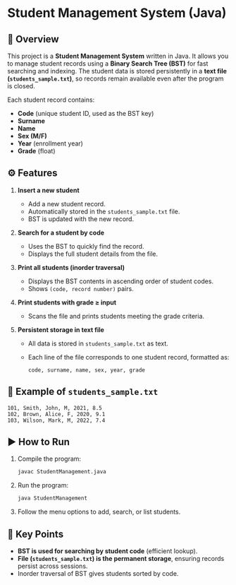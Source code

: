# Student Management System (Java)

## 📌 Overview

This project is a **Student Management System** written in Java. It allows you to manage student records using a **Binary Search Tree (BST)** for fast searching and indexing. The student data is stored persistently in a **text file (`students_sample.txt`)**, so records remain available even after the program is closed.

Each student record contains:

* **Code** (unique student ID, used as the BST key)
* **Surname**
* **Name**
* **Sex (M/F)**
* **Year** (enrollment year)
* **Grade** (float)

## ⚙️ Features

1. **Insert a new student**

   * Add a new student record.
   * Automatically stored in the `students_sample.txt` file.
   * BST is updated with the new record.

2. **Search for a student by code**

   * Uses the BST to quickly find the record.
   * Displays the full student details from the file.

3. **Print all students (inorder traversal)**

   * Displays the BST contents in ascending order of student codes.
   * Shows `(code, record number)` pairs.

4. **Print students with grade ≥ input**

   * Scans the file and prints students meeting the grade criteria.

5. **Persistent storage in text file**

   * All data is stored in `students_sample.txt` as text.
   * Each line of the file corresponds to one student record, formatted as:

     ```
     code, surname, name, sex, year, grade
     ```

## 📂 Example of `students_sample.txt`

```
101, Smith, John, M, 2021, 8.5
102, Brown, Alice, F, 2020, 9.1
103, Wilson, Mark, M, 2022, 7.4
```

## ▶️ How to Run

1. Compile the program:

   ```bash
   javac StudentManagement.java
   ```
2. Run the program:

   ```bash
   java StudentManagement
   ```
3. Follow the menu options to add, search, or list students.

## 🔑 Key Points

* **BST is used for searching by student code** (efficient lookup).
* **File (`students_sample.txt`) is the permanent storage**, ensuring records persist across sessions.
* Inorder traversal of BST gives students sorted by code.
